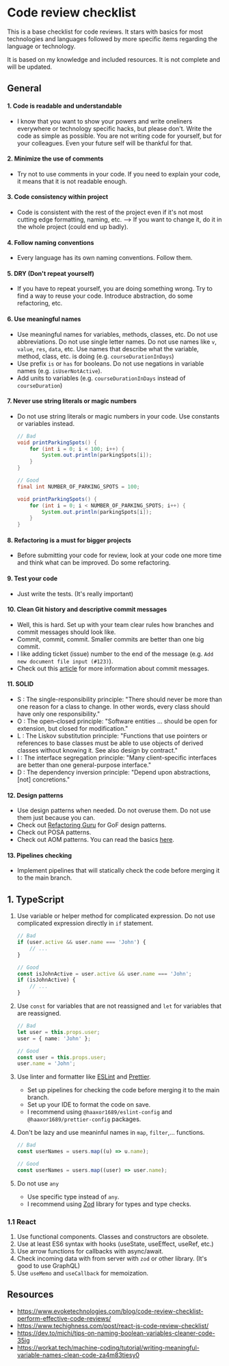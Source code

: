 # Code review checklist

This is a base checklist for code reviews. It stars with basics for most technologies and languages followed by more specific items regarding the language or technology.

It is based on my knowledge and included resources. It is not complete and will be updated.


## General

#### 1. Code is readable and understandable

- I know that you want to show your powers and write oneliners everywhere or technology specific hacks, but please don't. Write the code as simple as possible. You are not writing code for yourself, but for your colleagues. Even your future self will be thankful for that.

#### 2. Minimize the use of comments

- Try not to use comments in your code. If you need to explain your code, it means that it is not readable enough.

#### 3. Code consistency within project
    
- Code is consistent with the rest of the project even if it's not most cutting edge formatting, naming, etc. --> If you want to change it, do it in the whole project (could end up badly).

#### 4. Follow naming conventions

- Every language has its own naming conventions. Follow them. 

#### 5. DRY (Don't repeat yourself)

- If you have to repeat yourself, you are doing something wrong. Try to find a way to reuse your code. Introduce abstraction, do some refactoring, etc.

#### 6. Use meaningful names

- Use meaningful names for variables, methods, classes, etc. Do not use abbreviations. Do not use single letter names. Do not use names like `v`, `value`, `res`, `data`, etc. Use names that describe what the variable, method, class, etc. is doing (e.g. `courseDurationInDays`)
- Use prefix `is` or `has` for booleans. Do not use negations in variable names (e.g. `isUserNotActive`).
- Add units to variables (e.g. `courseDurationInDays` instead of `courseDuration`)

#### 7. Never use string literals or magic numbers

- Do not use string literals or magic numbers in your code. Use constants or variables instead.

    ```java
    // Bad
    void printParkingSpots() {
        for (int i = 0; i < 100; i++) {
            System.out.println(parkingSpots[i]);
        }
    }

    // Good
    final int NUMBER_OF_PARKING_SPOTS = 100;

    void printParkingSpots() {
        for (int i = 0; i < NUMBER_OF_PARKING_SPOTS; i++) {
            System.out.println(parkingSpots[i]);
        }
    }
    ```

#### 8. Refactoring is a must for bigger projects

- Before submitting your code for review, look at your code one more time and think what can be improved. Do some refactoring.

#### 9. Test your code

- Just write the tests. (It's really important)

#### 10. Clean Git history and descriptive commit messages

- Well, this is hard. Set up with your team clear rules how branches and commit messages should look like.
- Commit, commit, commit. Smaller commits are better than one big commit.
- I like adding ticket (issue) number to the end of the message (e.g. `Add new document file input (#123)`).
- Check out this [article](https://www.freecodecamp.org/news/how-to-write-better-git-commit-messages/) for more information about commit messages.

#### 11. SOLID

- S : The single-responsibility principle: "There should never be more than one reason for a class to change. In other words, every class should have only one responsibility."
- O : The open–closed principle: "Software entities ... should be open for extension, but closed for modification."
- L : The Liskov substitution principle: "Functions that use pointers or references to base classes must be able to use objects of derived classes without knowing it. See also design by contract."
- I : The interface segregation principle: "Many client-specific interfaces are better than one general-purpose interface."
- D : The dependency inversion principle: "Depend upon abstractions, [not] concretions."

#### 12. Design patterns

- Use design patterns when needed. Do not overuse them. Do not use them just because you can.
- Check out [Refactoring Guru](https://refactoring.guru/design-patterns) for GoF design patterns.
- Check out POSA patterns.
- Check out AOM patterns. You can read the basics [here](https://www.adaptiveobjectmodel.com/WICSA3/ArchitectureOfAOMsWICSA3.pdf).

#### 13. Pipelines checking

- Implement pipelines that will statically check the code before merging it to the main branch. 

## 1. TypeScript

1. Use variable or helper method for complicated expression. Do not use complicated expression directly in `if` statement.

    ```typescript
    // Bad
    if (user.active && user.name === 'John') {
        // ...
    }

    // Good
    const isJohnActive = user.active && user.name === 'John';
    if (isJohnActive) {
        // ...
    }
    ```

2. Use `const` for variables that are not reassigned and `let` for variables that are reassigned.
    
    ```typescript
    // Bad
    let user = this.props.user;
    user = { name: 'John' };

    // Good
    const user = this.props.user;
    user.name = 'John';
    ```

3. Use linter and formatter like [ESLint](https://eslint.org/) and [Prettier](https://prettier.io/).

    - Set up pipelines for checking the code before merging it to the main branch.
    - Set up your IDE to format the code on save.
    - I recommend using `@haaxor1689/eslint-config` and `@haaxor1689/prettier-config` packages.



4. Don't be lazy and use meaninful names in `map`, `filter`,... functions.
    
    ```typescript
    // Bad
    const userNames = users.map((u) => u.name);

    // Good
    const userNames = users.map((user) => user.name);
    ```

5. Do not use `any`
    
    - Use specific type instead of `any`.
    - I recommend using [Zod](https://zod.dev/) library for types and type checks.


### 1.1 React 
1. Use functional components. Classes and constructors are obsolete.
2. Use at least ES6 syntax with hooks (useState, useEffect, useRef, etc.)
3. Use arrow functions for callbacks with async/await.
4. Check incoming data with from server with `zod` or other library. (It's good to use GraphQL)
5. Use `useMemo` and `useCallback` for memoization.


## Resources
- https://www.evoketechnologies.com/blog/code-review-checklist-perform-effective-code-reviews/
- https://www.techighness.com/post/react-js-code-review-checklist/
- https://dev.to/michi/tips-on-naming-boolean-variables-cleaner-code-35ig
- https://workat.tech/machine-coding/tutorial/writing-meaningful-variable-names-clean-code-za4m83tiesy0